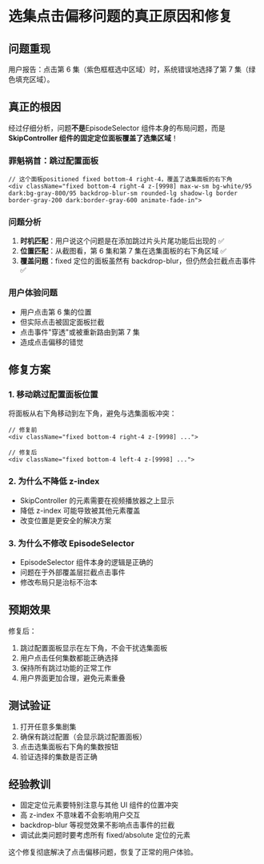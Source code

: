 # 选集点击偏移问题的真正原因和修复

## 问题重现

用户报告：点击第 6 集（紫色框框选中区域）时，系统错误地选择了第 7 集（绿色填充区域）。

## 真正的根因

经过仔细分析，问题**不是**EpisodeSelector 组件本身的布局问题，而是**SkipController 组件的固定定位面板覆盖了选集区域**！

### 罪魁祸首：跳过配置面板

```tsx
// 这个面板positioned fixed bottom-4 right-4，覆盖了选集面板的右下角
<div className="fixed bottom-4 right-4 z-[9998] max-w-sm bg-white/95 dark:bg-gray-800/95 backdrop-blur-sm rounded-lg shadow-lg border border-gray-200 dark:border-gray-600 animate-fade-in">
```

### 问题分析

1. **时机匹配**：用户说这个问题是在添加跳过片头片尾功能后出现的 ✅
2. **位置匹配**：从截图看，第 6 集和第 7 集在选集面板的右下角区域 ✅
3. **覆盖问题**：fixed 定位的面板虽然有 backdrop-blur，但仍然会拦截点击事件 ✅

### 用户体验问题

- 用户点击第 6 集的位置
- 但实际点击被固定面板拦截
- 点击事件"穿透"或被重新路由到第 7 集
- 造成点击偏移的错觉

## 修复方案

### 1. 移动跳过配置面板位置

将面板从右下角移动到左下角，避免与选集面板冲突：

```tsx
// 修复前
<div className="fixed bottom-4 right-4 z-[9998] ...">

// 修复后
<div className="fixed bottom-4 left-4 z-[9998] ...">
```

### 2. 为什么不降低 z-index

- SkipController 的元素需要在视频播放器之上显示
- 降低 z-index 可能导致被其他元素覆盖
- 改变位置是更安全的解决方案

### 3. 为什么不修改 EpisodeSelector

- EpisodeSelector 组件本身的逻辑是正确的
- 问题在于外部覆盖层拦截点击事件
- 修改布局只是治标不治本

## 预期效果

修复后：

1. 跳过配置面板显示在左下角，不会干扰选集面板
2. 用户点击任何集数都能正确选择
3. 保持所有跳过功能的正常工作
4. 用户界面更加合理，避免元素重叠

## 测试验证

1. 打开任意多集剧集
2. 确保有跳过配置（会显示跳过配置面板）
3. 点击选集面板右下角的集数按钮
4. 验证选择的集数是否正确

## 经验教训

- 固定定位元素要特别注意与其他 UI 组件的位置冲突
- 高 z-index 不意味着不会影响用户交互
- backdrop-blur 等视觉效果不影响点击事件的拦截
- 调试此类问题时要考虑所有 fixed/absolute 定位的元素

这个修复彻底解决了点击偏移问题，恢复了正常的用户体验。
